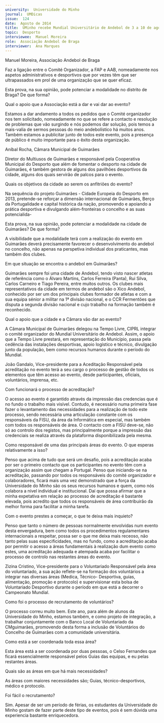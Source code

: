 ```yaml
---
university:  Universidade do Minho
journal:  UMDicas
issue:  124
date:  Agosto de 2014
title:  UMinho recebe Mundial Universitário de Andebol de 3 a 10 de agosto
topic:  Desporto
interviewee:  Manuel Moreira
role:  Associação Andebol de Braga
interviewer:  Ana Marques
---
```

 

 Manuel Moreira, Associação Andebol de Braga 

 Faz a ligação entre o Comité Organizador, a FAP e AAB, nomeadamente nos aspetos administrativos e desportivos que por vezes têm que ser ultrapassados em prol de uma organização que se quer eficaz.

 Esta prova, na sua opinião, pode potenciar a modalidade no distrito de Braga? De que forma?

 

 Qual o apoio que a Associação está a dar e vai dar ao evento?

 Estamos a dar andamento a todos os pedidos que o Comité organizador nos tem solicitado, nomeadamente no que se refere a contacto e resolução de problemas que vão surgindo e nós podemos dar solução, pois temos a mais-valia de sermos pessoas do meio andebolístico há muitos anos. Também estamos a publicitar junto de todos este evento, pois a presença de público é muito importante para o êxito desta organização.

 Aníbal Rocha, Câmara Municipal de Guimarães 

 Diretor do Multiusos de Guimarães e responsável pela Cooperativa Municipal do Desporto que além de fomentar o desporto na cidade de Guimarães, é também gestora de alguns dos pavilhões desportivos da cidade, alguns dos quais servirão de palcos para o evento.

 Quais os objetivos da cidade ao serem os anfitriões do evento?

 Na sequência do projeto Guimarães - Cidade Europeia do Desporto em 2013, pretende-se reforçar a dimensão internacional de Guimarães, Berço da Portugalidade e capital histórica da nação, promovendo e apoiando a prática desportiva e divulgando além-fronteiras o concelho e as suas potencialida- 

 Esta prova, na sua opinião, pode potenciar a modalidade na cidade de Guimarães? De que forma?

 A visibilidade que a modalidade terá com a realização do evento em Guimarães deverá precisamente favorecer o desenvolvimento do andebol no concelho, não apenas na perspetiva individual dos praticantes, mas também dos clubes.

 Em que situação se encontra o andebol em Guimarães?

 Guimarães sempre foi uma cidade de Andebol, tendo visto nascer atletas de referência como o Álvaro Martins, Carlos Ferreira (Panta), Rui Silva, Carlos Carneiro e Tiago Pereira, entre muitos outros. Os clubes mais representativos da cidade em termos de andebol são o Xico Andebol, conhecido por ser um dos principais clubes formador de atletas e com a sua equipa sénior a militar na 1ª divisão nacional, e o CCR Fermentões que disputa a segunda divisão nacional e cujo trabalho na formação também é reconhecido.

 Qual o apoio que a cidade e a Câmara vão dar ao evento?

 A Câmara Municipal de Guimarães delegou na Tempo Livre, CIPRL integrar o comité organizador do Mundial Universitário de Andebol. Assim, o apoio que a Tempo Livre prestará, em representação do Município, passa pela cedência das instalações desportivas, apoio logístico e técnico, divulgação junto da população, bem como recursos humanos durante o período do Mundial.

 João Gandalo, Vice-presidente para a Aceditação Responsável pela acreditação no evento terá a seu cargo o processo de gestão de todos os elementos que têm acesso ao evento, desde participantes, oficiais, voluntários, imprensa, etc.

 Com funcionará o processo de acreditação?

 O acesso ao evento é garantido através da impressão das credencias que é no fundo o trabalho mais visível. Contudo, é necessário numa primeira fase fazer o levantamento das necessidades para a realização de todo este processo, sendo necessária uma articulação constante com os responsáveis da FISU, da área da Informática em especial, mas também com todos os responsáveis de área. O contacto com a FISU deve-se, não só ao controlo dos registos, mas principalmente porque a impressão das credenciais se realiza através da plataforma disponibilizada pela mesma.

 

 Como responsável de uma das principais áreas do evento. O que esperas relativamente a isso?

 Penso que acima de tudo que será um desafio, pois a acreditação acaba por ser o primeiro contacto que os participantes no evento têm com a organização assim que chegam a Portugal. Penso que iniciando-se na acreditação, passando por todos os responsáveis do comité organizador e colaboradores, ficará mais uma vez demonstrado que a força da Universidade do Minho são os seus recursos humanos e quem, como nós colabora a nível individual e institucional. Daí que possa afirmar que a minha expetativa em relação ao processo de acreditação é bastante elevada, pois acredito que todos os responsáveis de área contribuirão da melhor forma para facilitar a minha tarefa.

 Com o evento prestes a começar, o que te deixa mais inquieto?

 Penso que tanto o número de pessoas normalmente envolvidas num evento desta envergadura, bem como todos os procedimentos regulamentares internacionais a respeitar, possa ser o que me deixa mais receoso, não tanto pelas suas especificidades, mas no fundo, como a acreditação acaba por permitir o acesso a áreas fundamentais à realização dum evento como estes, uma acreditação adequada e atempada acaba por facilitar o processo de controlo nas restantes áreas do evento.

 Zizina Cristino, Vice-presidente para o Voluntariado Responsável pela área do voluntariado, a sua ação reflete-se na formação dos voluntários a integrar nas diversas áreas (Medica, Técnico- Desportiva, guias, alimentação, promoção e protocolo) e supervisionar esta bolsa de Voluntariado Desportivo durante o período em que está a decorrer o Campeonato Mundial.

 Como foi o processo de recrutamento de voluntários?

 O processo correu muito bem. Este ano, para além de alunos da Universidade do Minho, estamos também, e como projeto de integração, a trabalhar conjuntamente com o Banco Local de Voluntariado da CMguimarães, promovendo desta forma a inclusão de Voluntários do Concelho de Guimarães com a comunidade universitária.

 Como está a ser coordenada toda essa área?

 Esta área está a ser coordenada por duas pessoas, o Celso Fernandes que ficará essencialmente responsável pelos Guias das equipas, e eu pelas restantes áreas.

 Quais são as áreas em que há mais necessidades?

 As áreas com maiores necessidades são; Guias, técnico-desportivos, médico e protocolo.

 Foi fácil o recrutamento?

 Sim. Apesar de ser um período de férias, os estudantes da Universidade do Minho gostam de fazer parte deste tipo de eventos, pois é sem dúvida uma experiencia bastante enriquecedora.

